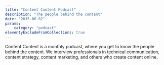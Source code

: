 ```yaml
---
title: "Content Content Podcast"
description: "The people behind the content"
date: "2015-06-02"
params:
    category: "podcast"
eleventyExcludeFromCollections: true
---
```


Content Content is a monthly podcast, where you get to know the people behind the content. We interview professionals in technical communication, content strategy, content marketing, and others who create content online.
